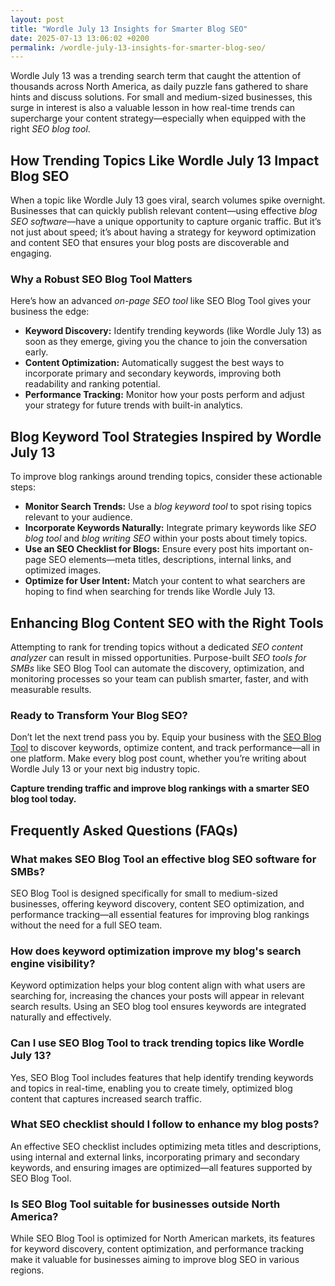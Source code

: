 ```yaml
---
layout: post
title: "Wordle July 13 Insights for Smarter Blog SEO"
date: 2025-07-13 13:06:02 +0200
permalink: /wordle-july-13-insights-for-smarter-blog-seo/
---
```

Wordle July 13 was a trending search term that caught the attention of thousands across North America, as daily puzzle fans gathered to share hints and discuss solutions. For small and medium-sized businesses, this surge in interest is also a valuable lesson in how real-time trends can supercharge your content strategy—especially when equipped with the right *SEO blog tool*.

## How Trending Topics Like Wordle July 13 Impact Blog SEO

When a topic like Wordle July 13 goes viral, search volumes spike overnight. Businesses that can quickly publish relevant content—using effective *blog SEO software*—have a unique opportunity to capture organic traffic. But it’s not just about speed; it’s about having a strategy for keyword optimization and content SEO that ensures your blog posts are discoverable and engaging.

### Why a Robust SEO Blog Tool Matters

Here’s how an advanced *on-page SEO tool* like SEO Blog Tool gives your business the edge:

- **Keyword Discovery:** Identify trending keywords (like Wordle July 13) as soon as they emerge, giving you the chance to join the conversation early.
- **Content Optimization:** Automatically suggest the best ways to incorporate primary and secondary keywords, improving both readability and ranking potential.
- **Performance Tracking:** Monitor how your posts perform and adjust your strategy for future trends with built-in analytics.

## Blog Keyword Tool Strategies Inspired by Wordle July 13

To improve blog rankings around trending topics, consider these actionable steps:

- **Monitor Search Trends:** Use a *blog keyword tool* to spot rising topics relevant to your audience.
- **Incorporate Keywords Naturally:** Integrate primary keywords like *SEO blog tool* and *blog writing SEO* within your posts about timely topics.
- **Use an SEO Checklist for Blogs:** Ensure every post hits important on-page SEO elements—meta titles, descriptions, internal links, and optimized images.
- **Optimize for User Intent:** Match your content to what searchers are hoping to find when searching for trends like Wordle July 13.

## Enhancing Blog Content SEO with the Right Tools

Attempting to rank for trending topics without a dedicated *SEO content analyzer* can result in missed opportunities. Purpose-built *SEO tools for SMBs* like SEO Blog Tool can automate the discovery, optimization, and monitoring processes so your team can publish smarter, faster, and with measurable results.

### Ready to Transform Your Blog SEO?

Don’t let the next trend pass you by. Equip your business with the [SEO Blog Tool](https://seoblogtool.com/) to discover keywords, optimize content, and track performance—all in one platform. Make every blog post count, whether you’re writing about Wordle July 13 or your next big industry topic.

**Capture trending traffic and improve blog rankings with a smarter SEO blog tool today.**

## Frequently Asked Questions (FAQs)

### What makes SEO Blog Tool an effective blog SEO software for SMBs?

SEO Blog Tool is designed specifically for small to medium-sized businesses, offering keyword discovery, content SEO optimization, and performance tracking—all essential features for improving blog rankings without the need for a full SEO team.

### How does keyword optimization improve my blog's search engine visibility?

Keyword optimization helps your blog content align with what users are searching for, increasing the chances your posts will appear in relevant search results. Using an SEO blog tool ensures keywords are integrated naturally and effectively.

### Can I use SEO Blog Tool to track trending topics like Wordle July 13?

Yes, SEO Blog Tool includes features that help identify trending keywords and topics in real-time, enabling you to create timely, optimized blog content that captures increased search traffic.

### What SEO checklist should I follow to enhance my blog posts?

An effective SEO checklist includes optimizing meta titles and descriptions, using internal and external links, incorporating primary and secondary keywords, and ensuring images are optimized—all features supported by SEO Blog Tool.

### Is SEO Blog Tool suitable for businesses outside North America?

While SEO Blog Tool is optimized for North American markets, its features for keyword discovery, content optimization, and performance tracking make it valuable for businesses aiming to improve blog SEO in various regions.

<script type="application/ld+json">
{
  "@context": "https://schema.org",
  "@type": "BlogPosting",
  "headline": "Wordle July 13 Insights for Smarter Blog SEO",
  "description": "Discover how trending topics like Wordle July 13 can boost your blog SEO strategy using SEO Blog Tool's keyword optimization and content analysis features.",
  "author": {
    "@type": "Person",
    "name": "SEO Blog Tool"
  },
  "publisher": {
    "@type": "Person",
    "name": "SEO Blog Tool"
  },
  "datePublished": "2024-07-13",
  "mainEntityOfPage": {
    "@type": "WebPage",
    "@id": "https://seoblogtool.com/blog/wordle-july-13-insights"
  },
  "keywords": "SEO blog tool, blog SEO software, keyword optimization, content SEO, on-page SEO tool, blog writing SEO, blog keyword tool, SEO tools for SMBs, SEO checklist for blogs, SEO content analyzer, blog optimization tool, SEO product for businesses, improve blog rankings",
  "inLanguage": "en-US"
}
</script>

<script type="application/ld+json">
{
  "@context": "https://schema.org",
  "@type": "FAQPage",
  "mainEntity": [
    {
      "@type": "Question",
      "name": "What makes SEO Blog Tool an effective blog SEO software for SMBs?",
      "acceptedAnswer": {
        "@type": "Answer",
        "text": "SEO Blog Tool is designed specifically for small to medium-sized businesses, offering keyword discovery, content SEO optimization, and performance tracking—all essential features for improving blog rankings without the need for a full SEO team."
      }
    },
    {
      "@type": "Question",
      "name": "How does keyword optimization improve my blog's search engine visibility?",
      "acceptedAnswer": {
        "@type": "Answer",
        "text": "Keyword optimization helps your blog content align with what users are searching for, increasing the chances your posts will appear in relevant search results. Using an SEO blog tool ensures keywords are integrated naturally and effectively."
      }
    },
    {
      "@type": "Question",
      "name": "Can I use SEO Blog Tool to track trending topics like Wordle July 13?",
      "acceptedAnswer": {
        "@type": "Answer",
        "text": "Yes, SEO Blog Tool includes features that help identify trending keywords and topics in real-time, enabling you to create timely, optimized blog content that captures increased search traffic."
      }
    },
    {
      "@type": "Question",
      "name": "What SEO checklist should I follow to enhance my blog posts?",
      "acceptedAnswer": {
        "@type": "Answer",
        "text": "An effective SEO checklist includes optimizing meta titles and descriptions, using internal and external links, incorporating primary and secondary keywords, and ensuring images are optimized—all features supported by SEO Blog Tool."
      }
    },
    {
      "@type": "Question",
      "name": "Is SEO Blog Tool suitable for businesses outside North America?",
      "acceptedAnswer": {
        "@type": "Answer",
        "text": "While SEO Blog Tool is optimized for North American markets, its features for keyword discovery, content optimization, and performance tracking make it valuable for businesses aiming to improve blog SEO in various regions."
      }
    }
  ]
}
</script>